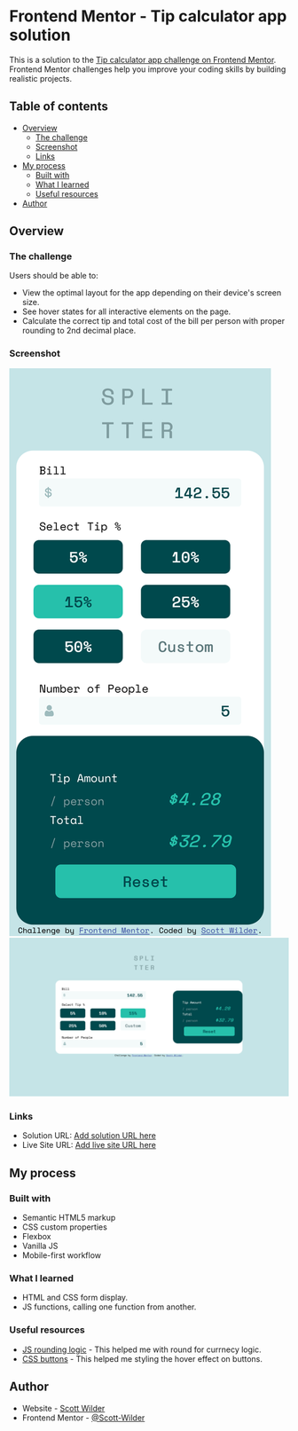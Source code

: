 # Frontend Mentor - Tip calculator app solution

This is a solution to the [Tip calculator app challenge on Frontend Mentor](https://www.frontendmentor.io/challenges/tip-calculator-app-ugJNGbJUX). Frontend Mentor challenges help you improve your coding skills by building realistic projects.

## Table of contents

- [Overview](#overview)
  - [The challenge](#the-challenge)
  - [Screenshot](#screenshot)
  - [Links](#links)
- [My process](#my-process)
  - [Built with](#built-with)
  - [What I learned](#what-i-learned)
  - [Useful resources](#useful-resources)
- [Author](#author)

## Overview

### The challenge

Users should be able to:

- View the optimal layout for the app depending on their device's screen size.
- See hover states for all interactive elements on the page.
- Calculate the correct tip and total cost of the bill per person with proper rounding to 2nd decimal place.

### Screenshot

![](/design/mobile-active.png)
![](/design/desktop-active.png)

### Links

- Solution URL: [Add solution URL here](https://your-solution-url.com)
- Live Site URL: [Add live site URL here](https://your-live-site-url.com)

## My process

### Built with

- Semantic HTML5 markup
- CSS custom properties
- Flexbox
- Vanilla JS
- Mobile-first workflow

### What I learned

- HTML and CSS form display.
- JS functions, calling one function from another.

### Useful resources

- [JS rounding logic](https://stackoverflow.com/questions/12402273/rounding-a-number-to-exactly-two-decimal-places-for-currency-formatting) - This helped me with round for currnecy logic.
- [CSS buttons](https://www.w3schools.com/css/css3_buttons.asp) - This helped me styling the hover effect on buttons.

## Author

- Website - [Scott Wilder](http://www.scott-wilder.com/)
- Frontend Mentor - [@Scott-Wilder](https://www.frontendmentor.io/profile/Scott-Wilder)
